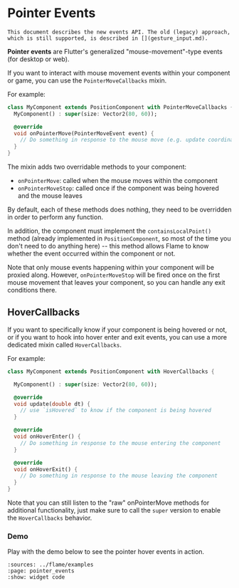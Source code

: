 # Pointer Events

```{note}
This document describes the new events API. The old (legacy) approach,
which is still supported, is described in [](gesture_input.md).
```

**Pointer events** are Flutter's generalized "mouse-movement"-type events (for desktop or web).

If you want to interact with mouse movement events within your component or game, you can use the
`PointerMoveCallbacks` mixin.

For example:

```dart
class MyComponent extends PositionComponent with PointerMoveCallbacks {
  MyComponent() : super(size: Vector2(80, 60));

  @override
  void onPointerMove(PointerMoveEvent event) {
    // Do something in response to the mouse move (e.g. update coordinates)
  }
}
```

The mixin adds two overridable methods to your component:

- `onPointerMove`: called when the mouse moves within the component
- `onPointerMoveStop`: called once if the component was being hovered and the mouse leaves

By default, each of these methods does nothing, they need to be overridden in order to perform any
function.

In addition, the component must implement the `containsLocalPoint()` method (already implemented in
`PositionComponent`, so most of the time you don't need to do anything here) -- this method allows
Flame to know whether the event occurred within the component or not.

Note that only mouse events happening within your component will be proxied along. However,
`onPointerMoveStop` will be fired once on the first mouse movement that leaves your component, so
you can handle any exit conditions there.


## HoverCallbacks

If you want to specifically know if your component is being hovered or not, or if you want to hook
into hover enter and exit events, you can use a more dedicated mixin called `HoverCallbacks`.

For example:

```dart
class MyComponent extends PositionComponent with HoverCallbacks {

  MyComponent() : super(size: Vector2(80, 60));

  @override
  void update(double dt) {
    // use `isHovered` to know if the component is being hovered
  }

  @override
  void onHoverEnter() {
    // Do something in response to the mouse entering the component
  }

  @override
  void onHoverExit() {
    // Do something in response to the mouse leaving the component
  }
}
```

Note that you can still listen to the "raw" onPointerMove methods for additional functionality, just
make sure to call the `super` version to enable the `HoverCallbacks` behavior.


### Demo

Play with the demo below to see the pointer hover events in action.

```{flutter-app}
:sources: ../flame/examples
:page: pointer_events
:show: widget code
```
